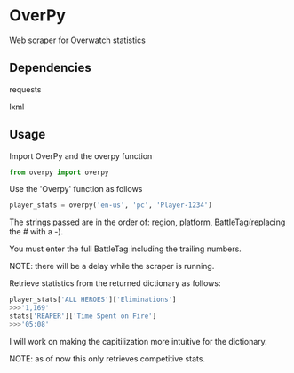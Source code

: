 # OverPy
Web scraper for Overwatch statistics
## Dependencies
requests

lxml

## Usage
Import OverPy and the overpy function
```Python
from overpy import overpy
```

Use the 'Overpy' function as follows

```Python
player_stats = overpy('en-us', 'pc', 'Player-1234')
```
The strings passed are in the order of: region, platform, BattleTag(replacing the # with a -).

You must enter the full BattleTag including the trailing numbers.

NOTE: there will be a delay while the scraper is running.

Retrieve statistics from the returned dictionary as follows:

```Python
player_stats['ALL HEROES']['Eliminations']
>>>'1,169'
stats['REAPER']['Time Spent on Fire']
>>>'05:08'
```

I will work on making the capitilization more intuitive for the dictionary.

NOTE: as of now this only retrieves competitive stats.

